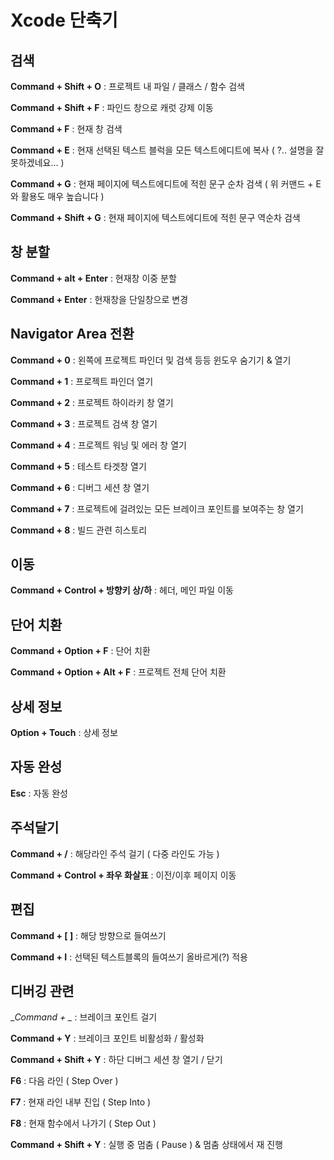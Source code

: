 Xcode 단축기
===

__검색__
---

__Command + Shift + O__ : 프로젝트 내 파일 / 클래스 / 함수 검색

__Command + Shift + F__ : 파인드 창으로 캐럿 강제 이동

__Command + F__ : 현재 창 검색

__Command + E__ : 현재 선택된 텍스트 블럭을 모든 텍스트에디트에 복사 ( ?.. 설명을 잘 못하겠네요... )

__Command + G__ : 현재 페이지에 텍스트에디트에 적힌 문구 순차 검색 ( 위 커맨드 + E 와 활용도 매우 높습니다 )

__Command + Shift + G__ : 현재 페이지에 텍스트에디트에 적힌 문구 역순차 검색


__창 분할__
---

__Command + alt + Enter__ : 현재창 이중 분할

__Command + Enter__ : 현재창을 단일창으로 변경


__Navigator Area 전환__
---

__Command + 0__ : 왼쪽에 프로젝트 파인더 및 검색 등등 윈도우 숨기기 & 열기

__Command + 1__ : 프로젝트 파인더 열기

__Command + 2__ : 프로젝트 하이라키 창 열기

__Command + 3__ : 프로젝트 검색 창 열기

__Command + 4__ : 프로젝트 워닝 및 에러 창 열기

__Command + 5__ : 테스트 타겟창 열기

__Command + 6__ : 디버그 세션 창 열기

__Command + 7__ : 프로젝트에 걸려있는 모든 브레이크 포인트를 보여주는 창 열기

__Command + 8__ : 빌드 관련 히스토리 


__이동__
---

__Command + Control + 방향키 상/하__ : 헤더, 메인 파일 이동


__단어 치환__
---

__Command + Option + F__ : 단어 치환

__Command + Option + Alt + F__ : 프로젝트 전체 단어 치환


__상세 정보__
---

__Option + Touch__ : 상세 정보

__자동 완성__
---

__Esc__ : 자동 완성


__주석달기__
---

__Command + /__ : 해당라인 주석 걸기 ( 다중 라인도 가능 )

__Command + Control + 좌우 화살표__ : 이전/이후 페이지 이동

__편집__
---

__Command + [ ]__ : 해당 방향으로 들여쓰기

__Command + I__ : 선택된 텍스트블록의 들여쓰기 올바르게(?) 적용


__디버깅 관련__
---
__Command + \__ : 브레이크 포인트 걸기

__Command + Y__ : 브레이크 포인트 비활성화 / 활성화


__Command + Shift + Y__ : 하단 디버그 세션 창 열기 / 닫기 

__F6__ : 다음 라인 ( Step Over )

__F7__ : 현재 라인 내부 진입 ( Step Into )

__F8__ : 현재 함수에서 나가기 ( Step Out )

__Command + Shift + Y__ : 실행 중 멈춤 ( Pause ) & 멈춤 상태에서 재 진행